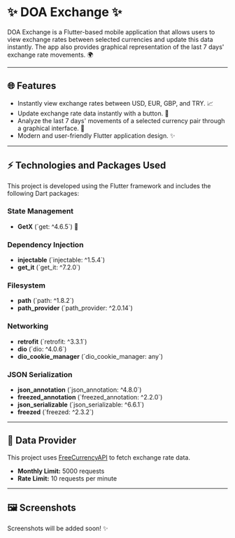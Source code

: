 # ✨ DOA Exchange ✨

DOA Exchange is a Flutter-based mobile application that allows users to view exchange rates between selected currencies and update this data instantly. The app also provides graphical representation of the last 7 days' exchange rate movements. 🌍

---

## 🌐 Features

- Instantly view exchange rates between USD, EUR, GBP, and TRY. 📈
- Update exchange rate data instantly with a button. 🔄
- Analyze the last 7 days' movements of a selected currency pair through a graphical interface. 🔼
- Modern and user-friendly Flutter application design. ✨

---

## ⚡ Technologies and Packages Used

This project is developed using the Flutter framework and includes the following Dart packages:

### State Management

- **GetX** (\`get: ^4.6.5\`) 🔨

### Dependency Injection

- **injectable** (\`injectable: ^1.5.4\`)
- **get_it** (\`get_it: ^7.2.0\`)

### Filesystem

- **path** (\`path: ^1.8.2\`)
- **path_provider** (\`path_provider: ^2.0.14\`)

### Networking

- **retrofit** (\`retrofit: ^3.3.1\`)
- **dio** (\`dio: ^4.0.6\`)
- **dio_cookie_manager** (\`dio_cookie_manager: any\`)

### JSON Serialization

- **json_annotation** (\`json_annotation: ^4.8.0\`)
- **freezed_annotation** (\`freezed_annotation: ^2.2.0\`)
- **json_serializable** (\`json_serializable: ^6.6.1\`)
- **freezed** (\`freezed: ^2.3.2\`)

---

## 📝 Data Provider

This project uses [FreeCurrencyAPI](https://api.freecurrencyapi.com) to fetch exchange rate data.

- **Monthly Limit:** 5000 requests
- **Rate Limit:** 10 requests per minute

---

## 🖼 Screenshots

Screenshots will be added soon! ✨

